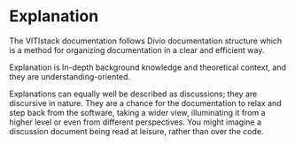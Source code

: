# Explanation

The VITIstack documentation follows Divio documentation structure which is a method for organizing documentation in a clear and efficient way.

Explanation is In-depth background knowledge and theoretical context, and they are understanding-oriented.

Explanations can equally well be described as discussions; they are discursive in nature. They are a chance for the documentation to relax and step back from the software, taking a wider view, illuminating it from a higher level or even from different perspectives. You might imagine a discussion document being read at leisure, rather than over the code.